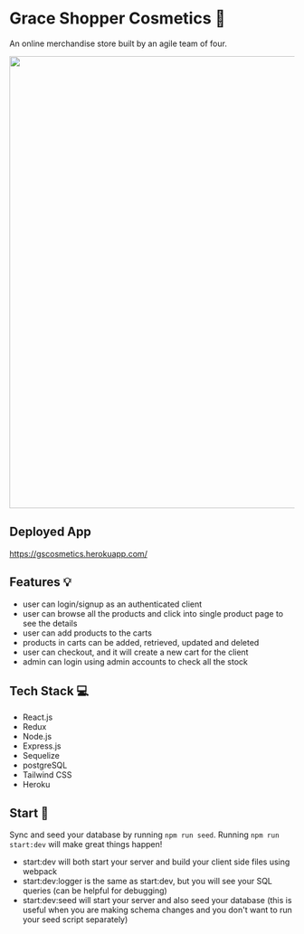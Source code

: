 # Grace Shopper Cosmetics 🛒

An online merchandise store built by an agile team of four. 

<img width="800" src="homepage.png" alt=" " />


## Deployed App

https://gscosmetics.herokuapp.com/ 


## Features 💡
- user can login/signup as an authenticated client
- user can browse all the products and click into single product page to see the details
- user can add products to the carts
- products in carts can be added, retrieved, updated and deleted
- user can checkout, and it will create a new cart for the client
- admin can login using admin accounts to check all the stock


## Tech Stack 💻
- React.js
- Redux 
- Node.js
- Express.js
- Sequelize
- postgreSQL
- Tailwind CSS
- Heroku

## Start 🛫

Sync and seed your database by running `npm run seed`. Running `npm run start:dev` will make great things happen!

- start:dev will both start your server and build your client side files using webpack
- start:dev:logger is the same as start:dev, but you will see your SQL queries (can be helpful for debugging)
- start:dev:seed will start your server and also seed your database (this is useful when you are making schema changes and you don't want to run your seed script separately)

